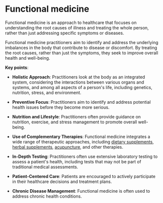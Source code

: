 [//]: # (source: ?)
[//]: # (tags: care-categories)

# Functional medicine

Functional medicine is an approach to healthcare that focuses on understanding the root causes of illness and treating the whole person, rather than just addressing specific symptoms or diseases.

Functional medicine practitioners aim to identify and address the underlying imbalances in the body that contribute to disease or discomfort. By treating the root causes, rather than just the symptoms, they seek to improve overall health and well-being.

**Key points**:

* **Holistic Approach**: Practitioners look at the body as an integrated system, considering the interactions between various organs and systems, and among all aspects of a person's life, including genetics, nutrition, stress, and environment.

* **Preventive Focus**: Practitioners aim to identify and address potential health issues before they become more serious.

* **Nutrition and Lifestyle**: Practitioners often provide guidance on nutrition, exercise, and stress management to promote overall well-being.

* **Use of Complementary Therapies**: Functional medicine integrates a wide range of therapeutic approaches, including [dietary supplements](../dietary-supplements/), [herbal supplements](../herbal-supplements/), [acupuncture](../acupuncture/), and other therapies.

* **In-Depth Testing**: Practitioners often use extensive laboratory testing to assess a patient's health, including tests that may not be part of traditional medical assessments.

* **Patient-Centered Care**: Patients are encouraged to actively participate in their healthcare decisions and treatment plans.

* **Chronic Disease Management**: Functional medicine is often used to address chronic health conditions.
